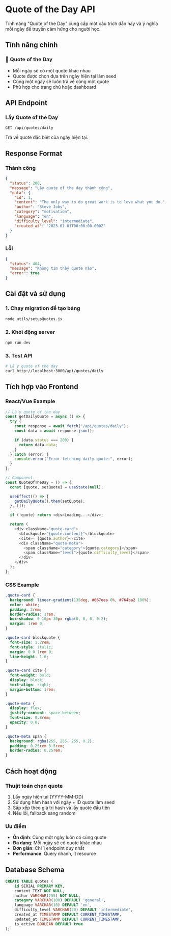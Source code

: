 # Quote of the Day API

Tính năng "Quote of the Day" cung cấp một câu trích dẫn hay và ý nghĩa mỗi ngày để truyền cảm hứng cho người học.

## Tính năng chính

### 📅 Quote of the Day

- Mỗi ngày sẽ có một quote khác nhau
- Quote được chọn dựa trên ngày hiện tại làm seed
- Cùng một ngày sẽ luôn trả về cùng một quote
- Phù hợp cho trang chủ hoặc dashboard

## API Endpoint

### Lấy Quote of the Day

```
GET /api/quotes/daily
```

Trả về quote đặc biệt của ngày hiện tại.

## Response Format

### Thành công

```json
{
  "status": 200,
  "message": "Lấy quote of the day thành công",
  "data": {
    "id": 1,
    "content": "The only way to do great work is to love what you do.",
    "author": "Steve Jobs",
    "category": "motivation",
    "language": "en",
    "difficulty_level": "intermediate",
    "created_at": "2023-01-01T00:00:00.000Z"
  }
}
```

### Lỗi

```json
{
  "status": 404,
  "message": "Không tìm thấy quote nào",
  "error": true
}
```

## Cài đặt và sử dụng

### 1. Chạy migration để tạo bảng

```bash
node utils/setupQuotes.js
```

### 2. Khởi động server

```bash
npm run dev
```

### 3. Test API

```bash
# Lấy quote of the day
curl http://localhost:3000/api/quotes/daily
```

## Tích hợp vào Frontend

### React/Vue Example

```javascript
// Lấy quote of the day
const getDailyQuote = async () => {
  try {
    const response = await fetch("/api/quotes/daily");
    const data = await response.json();

    if (data.status === 200) {
      return data.data;
    }
  } catch (error) {
    console.error("Error fetching daily quote:", error);
  }
};

// Component
const QuoteOfTheDay = () => {
  const [quote, setQuote] = useState(null);

  useEffect(() => {
    getDailyQuote().then(setQuote);
  }, []);

  if (!quote) return <div>Loading...</div>;

  return (
    <div className="quote-card">
      <blockquote>"{quote.content}"</blockquote>
      <cite>- {quote.author}</cite>
      <div className="quote-meta">
        <span className="category">{quote.category}</span>
        <span className="level">{quote.difficulty_level}</span>
      </div>
    </div>
  );
};
```

### CSS Example

```css
.quote-card {
  background: linear-gradient(135deg, #667eea 0%, #764ba2 100%);
  color: white;
  padding: 2rem;
  border-radius: 1rem;
  box-shadow: 0 10px 30px rgba(0, 0, 0, 0.2);
  margin: 1rem 0;
}

.quote-card blockquote {
  font-size: 1.2rem;
  font-style: italic;
  margin: 0 0 1rem 0;
  line-height: 1.6;
}

.quote-card cite {
  font-weight: bold;
  display: block;
  text-align: right;
  margin-bottom: 1rem;
}

.quote-meta {
  display: flex;
  justify-content: space-between;
  font-size: 0.8rem;
  opacity: 0.8;
}

.quote-meta span {
  background: rgba(255, 255, 255, 0.2);
  padding: 0.25rem 0.5rem;
  border-radius: 0.25rem;
}
```

## Cách hoạt động

### Thuật toán chọn quote

1. Lấy ngày hiện tại (YYYY-MM-DD)
2. Sử dụng hàm hash với ngày + ID quote làm seed
3. Sắp xếp theo giá trị hash và lấy quote đầu tiên
4. Nếu lỗi, fallback sang random

### Ưu điểm

- **Ổn định**: Cùng một ngày luôn có cùng quote
- **Đa dạng**: Mỗi ngày sẽ có quote khác nhau
- **Đơn giản**: Chỉ 1 endpoint duy nhất
- **Performance**: Query nhanh, ít resource

## Database Schema

```sql
CREATE TABLE quotes (
    id SERIAL PRIMARY KEY,
    content TEXT NOT NULL,
    author VARCHAR(255) NOT NULL,
    category VARCHAR(100) DEFAULT 'general',
    language VARCHAR(10) DEFAULT 'en',
    difficulty_level VARCHAR(20) DEFAULT 'intermediate',
    created_at TIMESTAMP DEFAULT CURRENT_TIMESTAMP,
    updated_at TIMESTAMP DEFAULT CURRENT_TIMESTAMP,
    is_active BOOLEAN DEFAULT true
);
```
